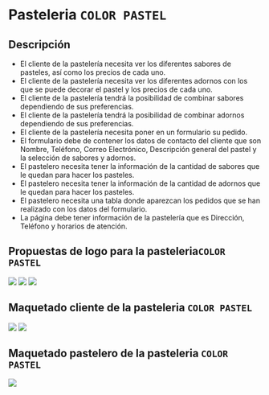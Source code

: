 # Pasteleria ``COLOR PASTEL``

## Descripción 
- El cliente de la pastelería necesita ver los diferentes sabores de pasteles, así como los precios de cada uno.
- El cliente de la pastelería necesita ver los diferentes adornos con los que se puede decorar el pastel y los precios de cada uno.
- El cliente de la pastelería tendrá la posibilidad de combinar sabores dependiendo de sus preferencias.
- El cliente de la pastelería tendrá la posibilidad de combinar adornos dependiendo de sus preferencias.
- El cliente de la pastelería necesita poner en un formulario su pedido.
- El formulario debe de contener los datos de contacto del cliente que son Nombre, Teléfono, Correo Electrónico, Descripción general del pastel y la selección de sabores y adornos.
- El pastelero necesita tener la información de la cantidad de sabores que le quedan para hacer los pasteles.
- El pastelero necesita tener la información de la cantidad de adornos que le quedan para hacer los pasteles.
- El pastelero necesita una tabla donde aparezcan los pedidos que se han realizado con los datos del formulario.
- La página debe tener información de la pastelería que es Dirección, Teléfono y horarios de atención.

## Propuestas de logo para la pasteleria``COLOR PASTEL``


![](https://github.com/KarenHernandez08/Pasteleria/blob/main/imagenes/logo1.png)
![](https://github.com/KarenHernandez08/Pasteleria/blob/main/imagenes/logo2.png)
![](https://github.com/KarenHernandez08/Pasteleria/blob/main/imagenes/logo3.png)

## Maquetado cliente de la pasteleria ``COLOR PASTEL``
![](https://github.com/KarenHernandez08/Pasteleria/blob/main/imagenes/index.PNG)
![](https://github.com/KarenHernandez08/Pasteleria/blob/main/imagenes/usuario.PNG)

## Maquetado pastelero de la pasteleria ``COLOR PASTEL``
![](https://github.com/KarenHernandez08/Pasteleria/blob/main/imagenes/pastelero.PNG)

